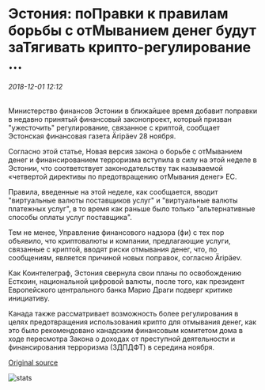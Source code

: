 # Эстония: поПравки к правилам борьбы с отМыванием денег будут заТягивать крипто-регулирование ...

###### 2018-12-01 12:12

Министерство финансов Эстонии в ближайшее время добавит поправки в недавно принятый финансовый законопроект, который призван "ужесточить" регулирование, связанное с криптой, сообщает Эстонская финансовая газета Äripäev 28 ноября.

Согласно этой статье, Новая версия закона о борьбе с отМыванием денег и финансированием терроризма вступила в силу на этой неделе в Эстонии, что соответствует законодательству так называемой «четвертой директивы по предотвращению отМывания денег» ЕС.

Правила, введенные на этой неделе, как сообщается, вводит "виртуальные валюты поставщиков услуг" и "виртуальные валюты платежных услуг", в то время как раньше было только "альтернативные способы оплаты услуг поставщика".

Тем не менее, Управление финансового надзора (фи) с тех пор объявило, что криптовалюты и компании, предлагающие услуги, связанные с криптой, вводят риски отмывания денег, что, по сообщениям, является причиной новых поправок, согласно Äripäev.

Как Коинтелеграф, Эстония свернула свои планы по освобождению Есткоин, национальной цифровой валюты, после того, как президент Европейского центрального банка Марио Драги подверг критике инициативу.

Канада также рассматривает возможность более регулирования в целях предотвращения использования крипто для отмывания денег, как это было рекомендовано канадским финансовым комитетом дома в ходе пересмотра Закона о доходах от преступной деятельности и финансирования терроризма (ЗДПДФТ) в середина ноября.

[Original source](https://cointelegraph.com/news/estonia-amendments-to-anti-money-laundering-regulations-will-tighten-crypto-regulation)

![stats](https://c.statcounter.com/11760860/0/a89fa40b/1/ "stats")